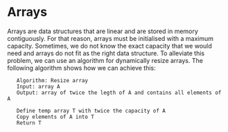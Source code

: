 Arrays
======

Arrays are data structures that are linear and are stored in memory contiguously. For that reason, arrays must be 
initialised with a maximum capacity. Sometimes, we do not know the exact capacity that we would need and arrays 
do not fit as the right data structure. To alleviate this problem, we can use an algorithm for dynamically 
resize arrays. The following algorithm shows how we can achieve this:

```
   Algorithm: Resize array
   Input: array A
   Output: array of twice the legth of A and contains all elements of A  
   
   Define temp array T with twice the capacity of A
   Copy elements of A into T
   Return T
```

